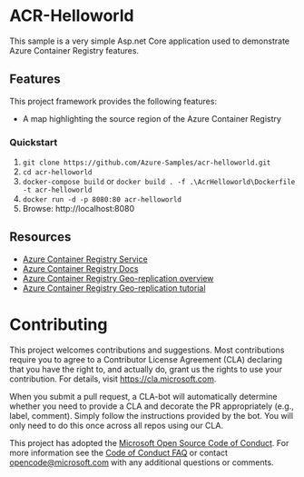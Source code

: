 # ACR-Helloworld

This sample is a very simple Asp.net Core application used to demonstrate Azure Container Registry features.

## Features


This project framework provides the following features:

* A map highlighting the source region of the Azure Container Registry

### Quickstart

1. `git clone https://github.com/Azure-Samples/acr-helloworld.git`
2. `cd acr-helloworld`
3. `docker-compose build`
or `docker build . -f .\AcrHelloworld\Dockerfile -t acr-helloworld`
4. `docker run -d -p 8080:80 acr-helloworld`
5. Browse: http://localhost:8080

## Resources

- [Azure Container Registry Service](https://aka.ms/acr)
- [Azure Container Registry Docs](https://aka.ms/acr/docs)
- [Azure Container Registry Geo-replication overview](https://docs.microsoft.com/en-us/azure/container-registry/container-registry-geo-replication)
- [Azure Container Registry Geo-replication tutorial](https://docs.microsoft.com/en-us/azure/container-registry/container-registry-tutorial-prepare-app)

# Contributing

This project welcomes contributions and suggestions.  Most contributions require you to agree to a
Contributor License Agreement (CLA) declaring that you have the right to, and actually do, grant us
the rights to use your contribution. For details, visit https://cla.microsoft.com.

When you submit a pull request, a CLA-bot will automatically determine whether you need to provide
a CLA and decorate the PR appropriately (e.g., label, comment). Simply follow the instructions
provided by the bot. You will only need to do this once across all repos using our CLA.

This project has adopted the [Microsoft Open Source Code of Conduct](https://opensource.microsoft.com/codeofconduct/).
For more information see the [Code of Conduct FAQ](https://opensource.microsoft.com/codeofconduct/faq/) or
contact [opencode@microsoft.com](mailto:opencode@microsoft.com) with any additional questions or comments.
